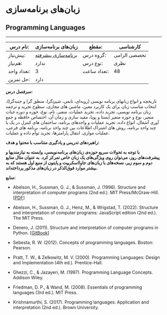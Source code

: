 # زبان‌های برنامه‌سازی
## Programming Languages
_______________________________________________________________________________
| نام درس:    | زبان‌های برنامه‌سازی                                                        | مقطع:       | کارشناسی     |
| ----------- | --------------------------------------------------------------------------- | ----------- | ------------ |
| پیش‌نیاز:   | [برنامه‌سازی پیشرفته](../docs/curriculum/mandatory/Advanced-Programming.md) | گروه درس:   | تخصصی الزامی |
| هم‌نیاز:    | ندارد                                                                       | نوع درس:    | نظری         |
| تعداد واحد: | 3                                                                           | تعداد ساعت: | 48           |
| حل تمرین:   |  دارد                                                                       |             |              |

**سرفصل درس:**

تاریخچه و انواع زبانهای برنامه نویسی (رویه‌ای، تابعی، شیئ‌گرا، منطق گرا و جنبه‌گرا)، انتخاب مناسب زبان برای یک کاربرد معین،  ماشین های مجازی، سطوح تجرید و ترجمه زبان برنامه نویسی، تجرید داده، تجرید عملیات، متغیر، نام، نوع، حوزه و دوره حیات متغیر، نوع و حوزه متغیر ایستا و پویا، مقید سازی و زمان آن، اختصاص حافظه و جمع آوری آشغال، انواع داده، تجرید عملیات و واحدهای برنامه، ساختمان های کنترل در یک یا چند واحد برنامه، روش های اشتراک اطلاعات بین چند واحد برنامه، برنامه های فرعی، عملیات موازی، انتقال پارامترها، تجرید توأم داده و عملیات.

**راهبردهای تدریس و یادگیری متناسب با محتوا و هدف:**

**با توجه به تحولات سریع حوزه‌ی زبان‌های برنامه‌نویسی، وابسته به نیازمندیها و پیشرفت‌های روز، می‌توان روی ویژگی‌های یک زبان خاص تمرکز کرد. به عنوان مثال منابع دوم و سوم زیر، نسخه‌های با زبان‌های جاوااسکریپت و پایتون از منبع اول هستند که به بیشتر موارد فوق‌الذکر در زبان‌های مذکور پرداخته‌اند.**

**منابع:**


- Abelson, H., Sussman, G. J., & Sussman, J. (1996). Structure and interpretation of computer programs (2nd ed.). MIT Press/McGraw-Hill. [[PDF](https://web.mit.edu/6.001/6.037/sicp.pdf)]

- Abelson, H., Sussman, G. J., Henz, M., & Wrigstad, T. (2022). Structure and interpretation of computer programs: JavaScript edition (2nd ed.). The MIT Press.

- Denero, J. (2011). Structure and interpretation of computer programs in Python. [[GitBook](https://wizardforcel.gitbooks.io/sicp-in-python/content/index.html)]

- Sebesta, R. W. (2012). Concepts of programming languages. Boston: Pearson.

- Pratt, T. W., & Zelkowitz, M. V. (2000). Programming Languages: Design and Implementation (4th ed.). Prentice-Hall.

- Ghezzi, C., & Jazayeri, M. (1997). Programming Language Concepts. Addison Wiley.

- Friedman, D. P., & Wand, M. (2008). Essentials of programming languages (3rd ed.). MIT Press.

- Krishnamurthi, S. (2017). Programming languages: Application and interpretation (2nd ed.). Brown University.

